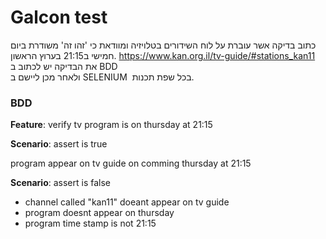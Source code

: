 # Galcon test

כתוב בדיקה אשר עוברת על לוח השידורים בטלויזיה ומוודאת כי 'זהו זה' משודרת ביום חמישי ב21:15 בערוץ הראשון.
https://www.kan.org.il/tv-guide/#stations_kan11  
את הבדיקה יש לכתוב ב
BDD  
ולאחר מכן ליישם ב
SELENIUM
 בכל שפת תכנות.



### BDD
**Feature**: verify tv program is on thursday at 21:15

**Scenario**: assert is true

program appear on tv guide on comming thursday at 21:15

**Scenario**: assert is false
- channel called "kan11" doeant appear on tv guide
- program doesnt appear on thursday
- program time stamp is not 21:15
